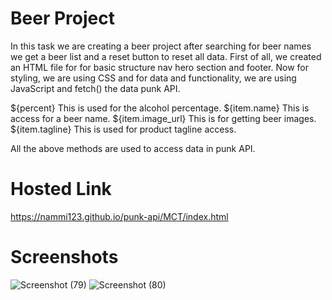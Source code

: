 # Beer Project 

In this task we are creating a beer project  after searching for beer names we get a beer list and a reset button to reset all data. 
First of all, we created an HTML file for for basic structure nav hero section and footer. Now for styling, we are using CSS and for data and functionality, we are using JavaScript and fetch() the data punk API.

${percent} This is used for the alcohol percentage.
${item.name}  This is access for a beer name.
${item.image_url} This is for getting beer images.
${item.tagline} This is used for product tagline access.

All the above methods are used to access data in punk API.


# Hosted Link
https://nammi123.github.io/punk-api/MCT/index.html

# Screenshots
![Screenshot (79)](https://github.com/nammi123/DOM-Assignments/assets/96935962/424423c4-b156-49c6-8543-b5ff78888526)
![Screenshot (80)](https://github.com/nammi123/DOM-Assignments/assets/96935962/7111e0f1-eff2-43fc-8482-c776728a88ea)
